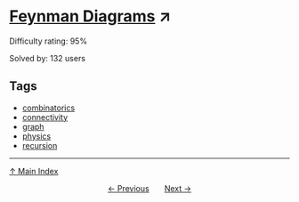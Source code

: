 # [Feynman Diagrams](https://projecteuler.net/problem=781) ↗️

Difficulty rating: 95%

Solved by: 132 users
## Tags

- [combinatorics](../tags/combinatorics.md)
- [connectivity](../tags/connectivity.md)
- [graph](../tags/graph.md)
- [physics](../tags/physics.md)
- [recursion](../tags/recursion.md)



---

[↑ Main Index](../README.md)


<div align=center><a href='780.md'>← Previous</a> &nbsp;&nbsp; &nbsp;&nbsp;  <a href='782.md'>Next →</a></div>
